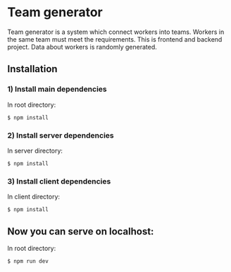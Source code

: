 # Team generator

Team generator is a system which connect workers into teams.
Workers in the same team must meet the requirements.
This is frontend and backend project.
Data about workers is randomly generated.

## Installation

### 1) Install main dependencies
In root directory:
```
$ npm install
```
### 2) Install server dependencies
In server directory:
```
$ npm install
```
### 3) Install client dependencies
In client directory:
```
$ npm install
```

## Now you can serve on localhost:
In root directory:
```
$ npm run dev
```